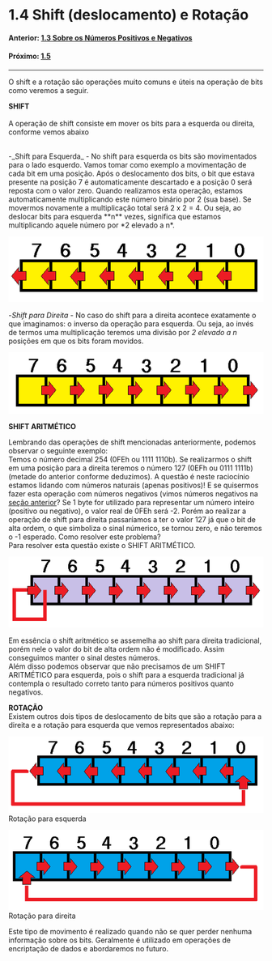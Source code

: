 <link rel="stylesheet" href="css/style.css">

# 1.4 Shift (deslocamento) e Rotação



#### Anterior: [1.3 Sobre os Números Positivos e Negativos](./signed_unsigned.md)
#### Próximo: [1.5]()

---  

O shift e a rotação são operações muito comuns e úteis na operação de bits como veremos a seguir.


**SHIFT**  
<br />
A operação de shift consiste em mover os bits para a esquerda ou direita, conforme vemos abaixo  

<br />  
-_Shift para Esquerda_ - No shift para esquerda os bits são movimentados para o lado esquerdo. Vamos tomar como exemplo a movimentação de cada bit em uma posição. Após o deslocamento dos bits, o bit que estava presente na posição 7 é automaticamente descartado e a posição 0 será reposta com o valor zero. Quando realizamos esta operação, estamos automaticamente multiplicando este número  binário por 2 (sua base). Se movermos novamente a multiplicação total será 2 x 2 = 4.  
Ou seja, ao deslocar bits para esquerda **n** vezes, significa que estamos multiplicando aquele número por *2 elevado a n*.  

![](./imgs/14_001.png)  

-_Shift para Direita_ - No caso do shift para a direita acontece exatamente o que imaginamos: o inverso da operação  para esquerda. Ou seja, ao invés de termos uma multiplicação teremos uma divisão por *2 elevado a n* posições em que os bits foram movidos.  


![](./imgs/14_002.png)  


**SHIFT ARITMÉTICO**

Lembrando das operações de shift mencionadas anteriormente, podemos observar o seguinte exemplo:  
Temos o número decimal 254 (0FEh ou 1111 1110b). Se realizarmos o shift em uma posição para a direita teremos o número 127 (0EFh ou 0111 1111b) (metade do anterior conforme deduzimos). A questão é neste raciocínio estamos lidando com números naturais (apenas positivos)! E se quisermos fazer esta operação com números negativos (vimos números negativos na [seção anterior](./signed_unsigned.md)? Se 1 byte for utilizado para representar um número inteiro (positivo ou negativo), o valor real de 0FEh será -2. Porém ao realizar a operação de shift para direita passaríamos a ter o valor 127 já que o bit de alta ordem, o que simboliza o sinal númerico, se tornou zero, e não teremos o -1 esperado. Como resolver este problema?  
Para resolver esta questão existe o SHIFT ARITMÉTICO.  

![](./imgs/14_003.png)  

Em essência o shift aritmético se assemelha ao shift para direita tradicional, porém nele o valor do bit de alta ordem não é modificado. Assim conseguimos manter o sinal destes números.  
Além disso podemos observar que não precisamos de um SHIFT ARITMÉTICO para esquerda, pois o shift para a esquerda tradicional já contempla o resultado correto tanto para números positivos quanto negativos.  


**ROTAÇÃO**  
Existem outros dois tipos de deslocamento de bits que são a rotação para a direita e a rotação para esquerda que vemos representados abaixo:  

![](./imgs/14_004.png)  
Rotação para esquerda

![](./imgs/14_005.png)  
Rotação para direita  

Este tipo de movimento é realizado quando não se quer perder nenhuma informação sobre os bits. Geralmente é utilizado em operações de encriptação de dados e abordaremos no futuro.
